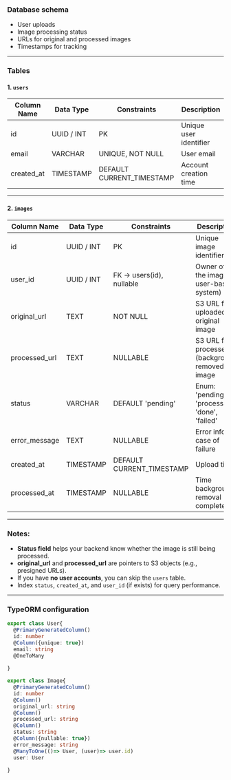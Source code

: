 ### Database schema
- User uploads
- Image processing status
- URLs for original and processed images
- Timestamps for tracking
---
### **Tables**

#### 1. `users`

| Column Name | Data Type  | Constraints               | Description            |
| ----------- | ---------- | ------------------------- | ---------------------- |
| id          | UUID / INT | PK                        | Unique user identifier |
| email       | VARCHAR    | UNIQUE, NOT NULL          | User email             |
| created_at  | TIMESTAMP  | DEFAULT CURRENT_TIMESTAMP | Account creation time  |

---

#### 2. `images`

|Column Name|Data Type|Constraints|Description|
|---|---|---|---|
|id|UUID / INT|PK|Unique image identifier|
|user_id|UUID / INT|FK → users(id), nullable|Owner of the image (if user-based system)|
|original_url|TEXT|NOT NULL|S3 URL for uploaded original image|
|processed_url|TEXT|NULLABLE|S3 URL for processed (background removed) image|
|status|VARCHAR|DEFAULT 'pending'|Enum: 'pending', 'processing', 'done', 'failed'|
|error_message|TEXT|NULLABLE|Error info in case of failure|
|created_at|TIMESTAMP|DEFAULT CURRENT_TIMESTAMP|Upload time|
|processed_at|TIMESTAMP|NULLABLE|Time background removal completed|

---

### Notes:

- **Status field** helps your backend know whether the image is still being processed.
- **original_url** and **processed_url** are pointers to S3 objects (e.g., presigned URLs).
- If you have **no user accounts**, you can skip the `users` table.
- Index `status`, `created_at`, and `user_id` (if exists) for query performance.
- ---
### TypeORM configuration
```ts
export class User{
  @PrimaryGeneratedColumn()
  id: number
  @Column({unique: true})
  email: string
  @OneToMany
  
}
```
```ts
export class Image{
  @PrimaryGeneratedColumn()
  id: number
  @Column()
  original_url: string
  @Column()
  processed_url: string
  @Column()
  status: string
  @Column({nullable: true})
  error_message: string
  @ManyToOne(()=> User, (user)=> user.id)
  user: User
  
}
```